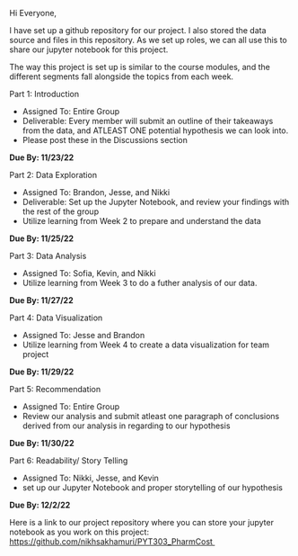 Hi Everyone, 

I have set up a github repository for our project. I also stored the data source and files in this repository. As we set up roles, we can all use this to share our jupyter notebook for this project. 

The way this project is set up is similar to the course modules, and the different segments fall alongside the topics from each week. 

Part 1: Introduction

- Assigned To: Entire Group
- Deliverable: Every member will submit an outline of their takeaways from the data, and ATLEAST ONE potential hypothesis we can look into.
- Please post these in the Discussions section 

<b> Due By: 11/23/22
</b>

Part 2: Data Exploration 

- Assigned To: Brandon, Jesse, and Nikki 
- Deliverable: Set up the Jupyter Notebook, and review your findings with the rest of the group 
- Utilize learning from Week 2 to prepare and understand the data 

<b>Due By: 11/25/22
</b>


Part 3: Data Analysis

- Assigned To: Sofia, Kevin, and Nikki 
- Utilize learning from Week 3 to do a futher analysis of our data. 

<b>Due By: 11/27/22
</b>


Part 4: Data Visualization 

- Assigned To: Jesse and Brandon 
- Utilize learning from Week 4 to create a data visualization for team project

<b>Due By: 11/29/22
</b>

Part 5: Recommendation 

- Assigned To: Entire Group 
- Review our analysis and submit atleast one paragraph of conclusions derived from our analysis in regarding to our hypothesis

<b> Due By: 11/30/22
</b>


Part 6: Readability/ Story Telling 

- Assigned To: Nikki, Jesse, and Kevin
- set up our Jupyter Notebook and proper storytelling of our hypothesis

<b> Due By: 12/2/22
</b>

Here is a link to our project repository where you can store your jupyter notebook as you work on this project: https://github.com/nikhsakhamuri/PYT303_PharmCost 
